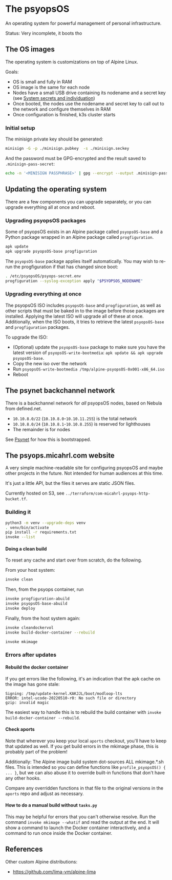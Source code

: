 # The psyopsOS

An operating system for powerful management of personal infrastructure.

Status: Very incomplete, it boots tho

## The OS images

The operating system is customizations on top of Alpine Linux.

Goals:

- OS is small and fully in RAM
- OS image is the same for each node
- Nodes have a small USB drive containing its nodename and a secret key (see [System secrets and individuation](./docs/system-secrets-individuation.md))
- Once booted, the nodes use the nodename and secret key to call out to the network and configure themselves in RAM
- Once configuration is finished, k3s cluster starts

### Initial setup

The minisign private key should be generated:

```sh
minisign -G -p ./minisign.pubkey  -s ./minisign.seckey
```

And the password must be GPG-encrypted and the result saved to `.minisign-pass-secret`:

```sh
echo -n '<MINISIGN PASSPHRASE>' | gpg --encrypt --output .minisign-pass-secret --recipient conspirator@PSYOPS
```

## Updating the operating system

There are a few components you can upgrade separately,
or you can upgrade everything all at once and reboot.

### Upgrading psyopsOS packages

Some of psyopsOS exists in an Alpine package called `psyopsOS-base`
and a Python package wrapped in an Alpine package called `progfiguration`.

```sh
apk update
apk upgrade psyopsOS-base progfiguration
```

The `psyopsOS-base` package applies itself automatically.
You may wish to re-run the progfiguration if that has changed since boot:

```sh
. /etc/psyopsOS/psyops-secret.env
progfiguration --syslog-exception apply "$PSYOPSOS_NODENAME"
```

### Upgrading everything at once

The psyopsOS ISO includes `psyopsOS-base` and `progfiguration`,
as well as other scripts that must be baked in to the image before those packages are installed.
Applying the latest ISO will upgrade all of these at once.
Additionally, when the ISO boots, it tries to retrieve the latest `psyopsOS-base` and `progfiguration` packages.

To upgrade the ISO:

- (Optional) update the `psyopsOS-base` package to make sure you have the latest version of `psyopsOS-write-bootmedia`:
  `apk update && apk upgrade psyopsOS-base`.
- Copy the new iso over the network
- Run `psyopsOS-write-bootmedia /tmp/alpine-psyopsOS-0x001-x86_64.iso`
- Reboot

## The psynet backchannel network

There is a backchannel network for _all_ psyopsOS nodes, based on Nebula from defined.net.

- `10.10.8.0/22` (`10.10.8.0`-`10.10.11.255`) is the total network
- `10.10.8.0/24` (`10.10.8.1`-`10.10.8.255`) is reserved for lighthouses
- The remainder is for nodes

See [Psynet](./docs/psynet.md) for how this is bootstrapped.

## The psyops.micahrl.com website

A very simple machine-readable site for configuring psyopsOS and maybe other projects in the future.
Not intended for human audiences at this time.

It's just a little API, but the files it serves are static JSON files.

Currently hosted on S3, see `../terraform/com-micahrl-psyops-http-bucket.tf`.

### Building it

```sh
python3 -m venv --upgrade-deps venv
. venv/bin/activate
pip install -r requirements.txt
invoke --list
```

#### Doing a clean build

To reset any cache and start over from scratch, do the following.

From your host system:

```sh
invoke clean
```

Then, from the psyops container, run

```sh
invoke progfiguration-abuild
invoke psyopsOS-base-abuild
invoke deploy
```

Finally, from the host system again:

```sh
invoke cleandockervol
invoke build-docker-container --rebuild

invoke mkimage
```

### Errors after updates

#### Rebuild the docker container

If you get errors like the following,
it's an indication that the apk cache on the image has gone stale:

```
Signing: /tmp/update-kernel.KAKJJL/boot/modloop-lts
ERROR: intel-ucode-20220510-r0: No such file or directory
gzip: invalid magic
```

The easiest way to handle this is to rebuild the build container with
`invoke build-docker-container --rebuild`.

#### Check aports

Note that wherever you keep your local `aports` checkout, you'll have to keep that updated as well.
If you get build errors in the mkimage phase, this is probably part of the problem!

Additionally:
The Alpine image build system dot-sources ALL mkimage.*.sh files.
This is intended so you can define functions like `profile_psyopsOS() { ... }`,
but we can also abuse it to override built-in functions that don't have any other hooks.

Compare any overridden functions in that file to the original versions in the `aports` repo and adjust as necessary.

#### How to do a manual build without `tasks.py`

This may be helpful for errors that you can't otherwise resolve.
Run the command `invoke mkimage --whatif` and read the output at the end.
It will show a command to launch the Docker container interactively,
and a command to run once inside the Docker container.

## References

Other custom Alpine distributions:

* <https://github.com/lima-vm/alpine-lima>
